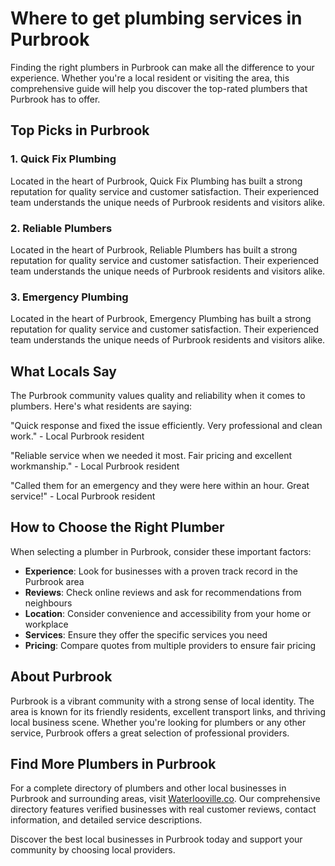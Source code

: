 # Where to get plumbing services in Purbrook

Finding the right plumbers in Purbrook can make all the difference to your experience. Whether you're a local resident or visiting the area, this comprehensive guide will help you discover the top-rated plumbers that Purbrook has to offer.

## Top Picks in Purbrook

### 1. Quick Fix Plumbing
Located in the heart of Purbrook, Quick Fix Plumbing has built a strong reputation for quality service and customer satisfaction. Their experienced team understands the unique needs of Purbrook residents and visitors alike.

### 2. Reliable Plumbers
Located in the heart of Purbrook, Reliable Plumbers has built a strong reputation for quality service and customer satisfaction. Their experienced team understands the unique needs of Purbrook residents and visitors alike.

### 3. Emergency Plumbing
Located in the heart of Purbrook, Emergency Plumbing has built a strong reputation for quality service and customer satisfaction. Their experienced team understands the unique needs of Purbrook residents and visitors alike.

## What Locals Say

The Purbrook community values quality and reliability when it comes to plumbers. Here's what residents are saying:

"Quick response and fixed the issue efficiently. Very professional and clean work." - Local Purbrook resident

"Reliable service when we needed it most. Fair pricing and excellent workmanship." - Local Purbrook resident

"Called them for an emergency and they were here within an hour. Great service!" - Local Purbrook resident

## How to Choose the Right Plumber

When selecting a plumber in Purbrook, consider these important factors:

- **Experience**: Look for businesses with a proven track record in the Purbrook area
- **Reviews**: Check online reviews and ask for recommendations from neighbours
- **Location**: Consider convenience and accessibility from your home or workplace
- **Services**: Ensure they offer the specific services you need
- **Pricing**: Compare quotes from multiple providers to ensure fair pricing

## About Purbrook

Purbrook is a vibrant community with a strong sense of local identity. The area is known for its friendly residents, excellent transport links, and thriving local business scene. Whether you're looking for plumbers or any other service, Purbrook offers a great selection of professional providers.

## Find More Plumbers in Purbrook

For a complete directory of plumbers and other local businesses in Purbrook and surrounding areas, visit [Waterlooville.co](https://waterlooville.co). Our comprehensive directory features verified businesses with real customer reviews, contact information, and detailed service descriptions.

Discover the best local businesses in Purbrook today and support your community by choosing local providers.

